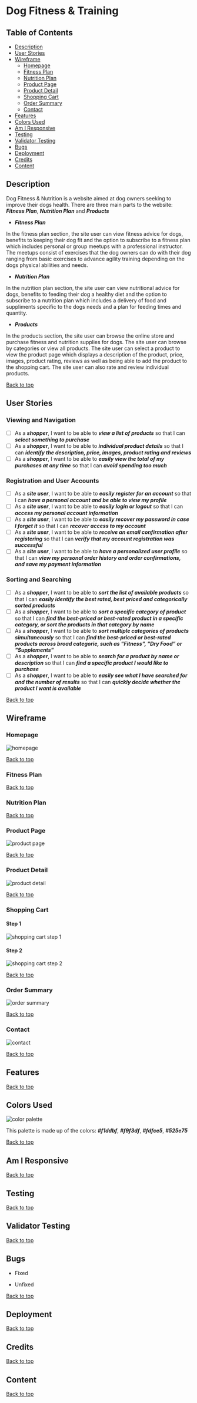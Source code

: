 # Dog Fitness & Training

<a name="table-of-contents"></a>
## Table of Contents

* [Description](#description)
* [User Stories](#user-stories)
* [Wireframe](#wireframe)
    * [Homepage](#homepage)
    * [Fitness Plan](#fitness-plan)
    * [Nutrition Plan](#nutrition-plan)
    * [Product Page](#product-page)
    * [Product Detail](#product-detail)
    * [Shopping Cart](#shopping-cart)
    * [Order Summary](#order-summary)
    * [Contact](#contact)
* [Features](#features)
* [Colors Used](#colors-used)
* [Am I Responsive](#am-i-responsive)
* [Testing](#testing)
* [Validator Testing](#validator-testing)
* [Bugs](#bugs)
* [Deployment](#deployment)
* [Credits](#credits)
* [Content](#content)

<a name="description"></a>
## Description

Dog Fitness & Nutrition is a website aimed at dog owners seeking to improve their dogs health. There are three main parts to the website: ***Fitness Plan***, ***Nutrition Plan*** and ***Products***

- ***Fitness Plan***

In the fitness plan section, the site user can view fitness advice for dogs, benefits to keeping their dog fit and the option to subscribe to a fitness plan which includes personal or group meetups with a professional instructor. The meetups consist of exercises that the dog owners can do with their dog ranging from basic exercises to advance agility training depending on the dogs physical abilities and needs.

- ***Nutrition Plan***

In the nutrition plan section, the site user can view nutritional advice for dogs, benefits to feeding their dog a healthy diet and the option to subscribe to a nutrition plan which includes a delivery of food and suppliments specific to the dogs needs and a plan for feeding times and quantity.

- ***Products***

In the products section, the site user can browse the online store and purchase fitness and nutrition supplies for dogs. The site user can browse by categories or view all products. The site user can select a product to view the product page which displays a description of the product, price, images, product rating, reviews as well as being able to add the product to the shopping cart. The site user can also rate and review individual products.

[Back to top](#table-of-contents)

<a name="user-stories"></a>
## User Stories

### Viewing and Navigation

- [ ] As a ***shopper***, I want to be able to ***view a list of products*** so that I can ***select something to purchase***
- [ ] As a ***shopper***, I want to be able to ***individual product details*** so that I can ***identify the description, price, images, product rating and reviews***
- [ ] As a ***shopper***, I want to be able to ***easily view the total of my purchases at any time*** so that I can ***avoid spending too much***

### Registration and User Accounts

- [ ] As a ***site user***, I want to be able to ***easily register for an account*** so that I can ***have a personal account and be able to view my profile***
- [ ] As a ***site user***, I want to be able to ***easily login or logout*** so that I can ***access my personal account information***
- [ ] As a ***site user***, I want to be able to ***easily recover my password in case I forget it*** so that I can ***recover access to my account***
- [ ] As a ***site user***, I want to be able to ***receive an email confirmation after registering*** so that I can ***verify that my account registration was successful***
- [ ] As a ***site user***, I want to be able to ***have a personalized user profile*** so that I can ***view my personal order history and order confirmations, and save my payment information***

### Sorting and Searching

- [ ] As a ***shopper***, I want to be able to ***sort the list of available products*** so that I can ***easily identify the best rated, best priced and categorically sorted products***
- [ ] As a ***shopper***, I want to be able to ***sort a specific category of product*** so that I can ***find the best-priced or best-rated product in a specific category, or sort the products in that category by name***
- [ ] As a ***shopper***, I want to be able to ***sort multiple categories of products simultaneously*** so that I can ***find the best-priced or best-rated products across broad categorie, such as "Fitness", "Dry Food" or "Supplements"***
- [ ] As a ***shopper***, I want to be able to ***search for a product by name or description*** so that I can ***find a specific product I would like to purchase***
- [ ] As a ***shopper***, I want to be able to ***easily see what I have searched for and the number of results*** so that I can ***quickly decide whether the product I want is available***

[Back to top](#table-of-contents)

<a name="wireframe"></a>
## Wireframe

<a name="homepage"></a>
### Homepage

![homepage](assests/images/HomeScreen-c9689.jpeg)

[Back to top](#table-of-contents)

<a name="fitness-plan"></a>
### Fitness Plan

[Back to top](#table-of-contents)

<a name="nutrition-plan"></a>
### Nutrition Plan

[Back to top](#table-of-contents)

<a name="product-page"></a>
### Product Page

![product page](assests/images/ProductPage-05754.jpeg)

[Back to top](#table-of-contents)

<a name="product-detail"></a>
### Product Detail

![product detail](assests/images/Productdetail-a4faf.jpeg)

[Back to top](#table-of-contents)

<a name="shopping-cart"></a>
### Shopping Cart

#### Step 1
![shopping cart step 1](assests/images/ShoppingCart-Step1-05484.jpeg)

#### Step 2
![shopping cart step 2](assests/images/ShoppingCart-Step2-aa0b7.jpeg)

[Back to top](#table-of-contents)

<a name="order-summary"></a>
### Order Summary

![order summary](assests/images/OrderSummary-44d93.jpeg)

[Back to top](#table-of-contents)

<a name="contact"></a>
### Contact

![contact](assests/images/Contact-ef514.jpeg)

[Back to top](#table-of-contents)

<a name="features"></a>
## Features

[Back to top](#table-of-contents)

<a name="colors-used"></a>
## Colors Used

![color palette](assests/images/color-palette.png)

This palette is made up of the colors:  ***#f1ddbf***,  ***#f9f3df***,  ***#fdfce5***,  ***#525e75***

[Back to top](#table-of-contents)

<a name="am-i-responsive"></a>
## Am I Responsive

[Back to top](#table-of-contents)

<a name="testing"></a>
## Testing

[Back to top](#table-of-contents)

<a name="validator-testing"></a>
## Validator Testing

[Back to top](#table-of-contents)

<a name="bugs"></a>
## Bugs
* Fixed

* Unfixed

[Back to top](#table-of-contents)

<a name="deployment"></a>
## Deployment

[Back to top](#table-of-contents)

<a name="credits"></a>
## Credits

[Back to top](#table-of-contents)

<a name="content"></a>
## Content

[Back to top](#table-of-contents)